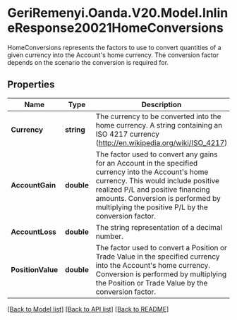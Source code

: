 # GeriRemenyi.Oanda.V20.Model.InlineResponse20021HomeConversions
HomeConversions represents the factors to use to convert quantities of a given currency into the Account's home currency. The conversion factor depends on the scenario the conversion is required for.
## Properties

Name | Type | Description | Notes
------------ | ------------- | ------------- | -------------
**Currency** | **string** | The currency to be converted into the home currency. A string containing an ISO 4217 currency (http://en.wikipedia.org/wiki/ISO_4217) | [optional] 
**AccountGain** | **double** | The factor used to convert any gains for an Account in the specified currency into the Account&#39;s home currency. This would include positive realized P/L and positive financing amounts. Conversion is performed by multiplying the positive P/L by the conversion factor. | [optional] 
**AccountLoss** | **double** | The string representation of a decimal number. | [optional] 
**PositionValue** | **double** | The factor used to convert a Position or Trade Value in the specified currency into the Account&#39;s home currency. Conversion is performed by multiplying the Position or Trade Value by the conversion factor. | [optional] 

[[Back to Model list]](../README.md#documentation-for-models) [[Back to API list]](../README.md#documentation-for-api-endpoints) [[Back to README]](../README.md)

